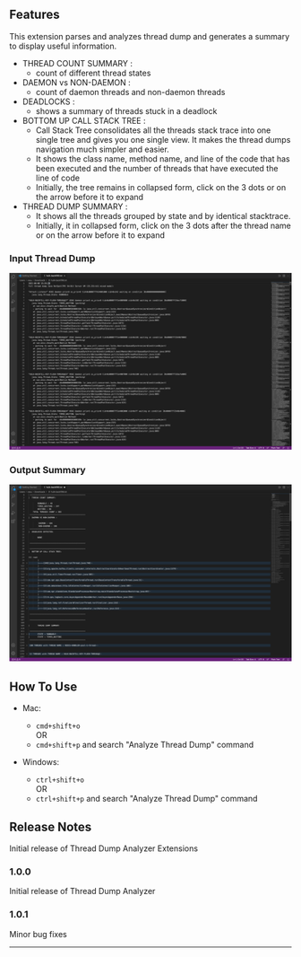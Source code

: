 ## Features

This extension parses and analyzes thread dump and generates a summary to display useful information.
* THREAD COUNT SUMMARY : 
  * count of different thread states
* DAEMON vs NON-DAEMON : 
  * count of daemon threads and non-daemon threads
* DEADLOCKS : 
  * shows a summary of threads stuck in a deadlock
* BOTTOM UP CALL STACK TREE : 
   * Call Stack Tree consolidates all the threads stack trace into one single tree and gives you one single view. It makes the thread dumps navigation much simpler and easier.  
   * It shows the class name, method name, and line of the code that has been executed and the number of threads that have executed the line of code
   * Initially, the tree remains in collapsed form, click on the 3 dots or on the arrow before it to expand
* THREAD DUMP SUMMARY : 
  * It shows all the threads grouped by state and by identical stacktrace.
  * Initially, it in collapsed form, click on the 3 dots after the thread name or on the arrow before it to expand
 
### Input Thread Dump
![INPUT](/images/input.png)

### Output Summary 
![OUTPUT](/images/output.png)


## How To Use

* Mac: 
  * ```cmd+shift+o```<br />
    OR
  * ```cmd+shift+p``` and  search "Analyze Thread Dump" command

* Windows: 
  * ```ctrl+shift+o```<br />
    OR
  * ```ctrl+shift+p``` and  search "Analyze Thread Dump" command


## Release Notes

Initial release of Thread Dump Analyzer Extensions

### 1.0.0

Initial release of Thread Dump Analyzer

### 1.0.1

Minor bug fixes


-----------------------------------------------------------------------------------------------------------
